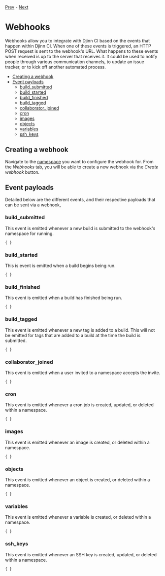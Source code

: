 [Prev](/user/variables) - [Next](/user/offline-runner)

# Webhooks

Webhooks allow you to integrate with Djinn CI based on the events that happen
within Djinn CI. When one of these events is triggered, an HTTP POST request
is sent to the webhook's URL. What happens to these events when received is up
to the server that receives it. It could be used to notify people through
various communication channels, to update an issue tracker, or to kick off
another automated process.

* [Creating a webhook](#creating-a-webhook)
* [Event payloads](#event-payloads)
  * [build_submitted](#build-submitted)
  * [build_started](#build-started)
  * [build_finished](#build-finished)
  * [build_tagged](#build-tagged)
  * [collaborator_joined](#collaborator-joined)
  * [cron](#cron)
  * [images](#images)
  * [objects](#objects)
  * [variables](#variables)
  * [ssh_keys](#ssh-keys)

## Creating a webhook

Navigate to the [namespace](/user/namespaces) you want to configure the webhook
for. From the *Webhooks* tab, you will be able to create a new webhook via the
*Create webhook* button.

## Event payloads

Detailed below are the different events, and their respective payloads that can
be sent via a webhook,

### build_submitted

This event is emitted whenever a new build is submitted to the webhook's
namespace for running.

    { }

### build_started

This is event is emitted when a build begins being run.

    { }

### build_finished

This event is emitted when a build has finished being run.

    { }

### build_tagged

This event is emitted whenever a new tag is added to a build. This will not be
emitted for tags that are added to a build at the time the build is submitted.

    { }

### collaborator_joined

This event is emitted when a user invited to a namespace accepts the invite.

    { }

### cron

This event is emitted whenever a cron job is created, updated, or deleted within
a namespace.

    { }

### images

This event is emitted whenever an image is created, or deleted within a
namespace.

    { }

### objects

This event is emitted whenever an object is created, or deleted within a
namespace.

    { }

### variables

This event is emitted whenever a variable is created, or deleted within a
namespace.

    { }

### ssh_keys

This event is emitted whenever an SSH key is created, updated, or deleted
within a namespace.

    { }
